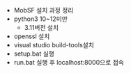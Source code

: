 - MobSF 설치 과정 정리
- python3 10~12미만
  - 3.11버전 설치
- openssl 설치
- visual studio build-tools설치
- setup.bat 실행
- run.bat 실행 후 localhost:8000으로 접속 
